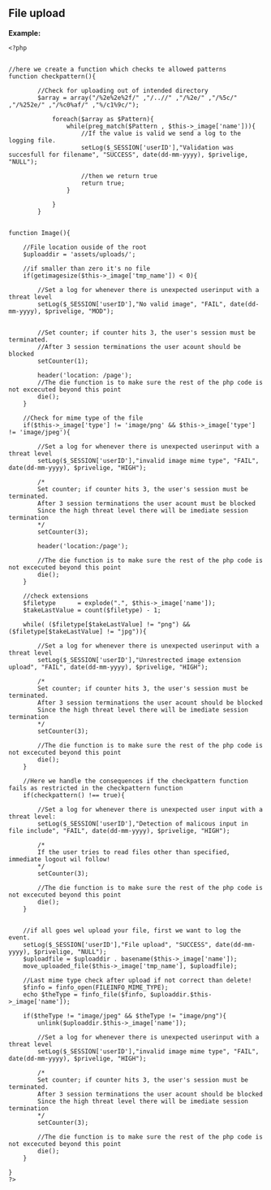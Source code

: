 File upload
-------

**Example:**



    <?php
    
    
    //here we create a function which checks te allowed patterns
	function checkpattern(){
		    
		    //Check for uploading out of intended directory
			$array = array("/%2e%2e%2f/" ,"/..//" ,"/%2e/" ,"/%5c/" ,"/%252e/" ,"/%c0%af/" ,"%/c1%9c/");
	
				foreach($array as $Pattern){
					while(preg_match($Pattern , $this->_image['name'])){		
						//If the value is valid we send a log to the logging file.        
						setLog($_SESSION['userID'],"Validation was succesfull for filename", "SUCCESS", date(dd-mm-yyyy), $privelige, "NULL"); 
			
						//then we return true      			
						return true;
					}

				}
			}
    

	function Image(){

		//File location ouside of the root
		$uploaddir = 'assets/uploads/';

		//if smaller than zero it's no file	
		if(getimagesize($this->_image['tmp_name']) < 0){
	
			//Set a log for whenever there is unexpected userinput with a threat level
			setLog($_SESSION['userID'],"No valid image", "FAIL", date(dd-mm-yyyy), $privelige, "MOD");

	
			//Set counter; if counter hits 3, the user's session must be terminated.
			//After 3 session terminations the user acount should be blocked
			setCounter(1);
					
			header('location: /page');
			//The die function is to make sure the rest of the php code is not excecuted beyond this point
			die();
		}
	
		//Check for mime type of the file
		if($this->_image['type'] != 'image/png' && $this->_image['type'] != 'image/jpeg'){	

			//Set a log for whenever there is unexpected userinput with a threat level
			setLog($_SESSION['userID'],"invalid image mime type", "FAIL", date(dd-mm-yyyy), $privelige, "HIGH");

			/*
			Set counter; if counter hits 3, the user's session must be terminated.
			After 3 session terminations the user acount must be blocked
			Since the high threat level there will be imediate session termination
			*/
			setCounter(3);
					
			header('location:/page');
		
			//The die function is to make sure the rest of the php code is not excecuted beyond this point
			die();
		}
			
		//check extensions
		$filetype 	   = explode(".", $this->_image['name']);
		$takeLastValue = count($filetype) - 1;			
	
		while( ($filetype[$takeLastValue] != "png") && ($filetype[$takeLastValue] != "jpg")){	
	
			//Set a log for whenever there is unexpected userinput with a threat level
			setLog($_SESSION['userID'],"Unrestrected image extension upload", "FAIL", date(dd-mm-yyyy), $privelige, "HIGH");
	
			/*
			Set counter; if counter hits 3, the user's session must be terminated.
			After 3 session terminations the user acount should be blocked
			Since the high threat level there will be imediate session termination
			*/
			setCounter(3);
						
			//The die function is to make sure the rest of the php code is not excecuted beyond this point
			die();
		}
				
		//Here we handle the consequences if the checkpattern function fails as restricted in the checkpattern function
		if(checkpattern() !== true){

			//Set a log for whenever there is unexpected user input with a threat level:
			setLog($_SESSION['userID'],"Detection of malicous input in file include", "FAIL", date(dd-mm-yyyy), $privelige, "HIGH");

			/*
			If the user tries to read files other than specified, immediate logout wil follow!
			*/
			setCounter(3);
			
			//The die function is to make sure the rest of the php code is not excecuted beyond this point
			die(); 
		}
	
			
		//if all goes wel upload your file, first we want to log the event.	
		setLog($_SESSION['userID'],"File upload", "SUCCESS", date(dd-mm-yyyy), $privelige, "NULL");
		$uploadfile = $uploaddir . basename($this->_image['name']);
		move_uploaded_file($this->_image['tmp_name'], $uploadfile);	
	
		//Last mime type check after upload if not correct than delete!
		$finfo = finfo_open(FILEINFO_MIME_TYPE);
		echo $theType = finfo_file($finfo, $uploaddir.$this->_image['name']);
	
		if($theType != "image/jpeg" && $theType != "image/png"){	
			unlink($uploaddir.$this->_image['name']);

			//Set a log for whenever there is unexpected userinput with a threat level
			setLog($_SESSION['userID'],"invalid image mime type", "FAIL", date(dd-mm-yyyy), $privelige, "HIGH");

			/*
			Set counter; if counter hits 3, the user's session must be terminated.
			After 3 session terminations the user acount should be blocked
			Since the high threat level there will be imediate session termination
			*/
			setCounter(3);
		
			//The die function is to make sure the rest of the php code is not excecuted beyond this point
			die();				
		}

	}
	?>


	
